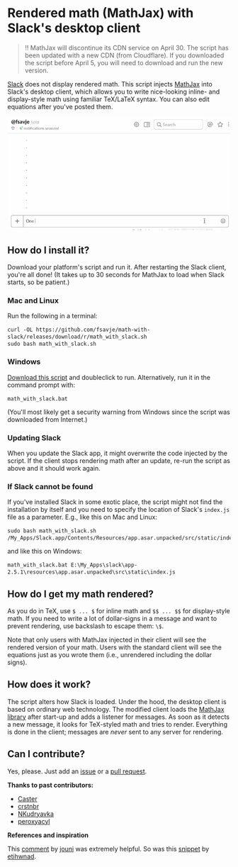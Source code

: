 # Rendered math (MathJax) with Slack's desktop client

> :bangbang: MathJax will discontinue its CDN service on April 30. The script has been updated with a new CDN (from Cloudflare). If you downloaded the script before April 5, you will need to download and run the new version.

[Slack](https://slack.com) does not display rendered math. This script injects [MathJax](https://www.mathjax.org) into Slack's desktop client, which allows you to write nice-looking inline- and display-style math using familiar TeX/LaTeX syntax. You can also edit equations after you've posted them.


![Math Slack Example](math-slack.gif "Amazing maths!")


## How do I install it?

Download your platform's script and run it. After restarting the Slack client, you're all done! (It takes up to 30 seconds for MathJax to load when Slack starts, so be patient.)


### Mac and Linux

Run the following in a terminal:

```shell
curl -OL https://github.com/fsavje/math-with-slack/releases/download/r/math_with_slack.sh
sudo bash math_with_slack.sh
```


### Windows

[Download this script](https://github.com/fsavje/math-with-slack/releases/download/r/math_with_slack.bat) and doubleclick to run. Alternatively, run it in the command prompt with:

```shell
math_with_slack.bat
```

 (You'll most likely get a security warning from Windows since the script was downloaded from Internet.)


### Updating Slack

When you update the Slack app, it might overwrite the code injected by the script. If the client stops rendering math after an update, re-run the script as above and it should work again.


### If Slack cannot be found

If you've installed Slack in some exotic place, the script might not find the installation by itself and you need to specify the location of Slack's `index.js` file as a parameter. E.g., like this on Mac and Linux:

```shell
sudo bash math_with_slack.sh /My_Apps/Slack.app/Contents/Resources/app.asar.unpacked/src/static/index.js
```

and like this on Windows:

```shell
math_with_slack.bat E:\My_Apps\slack\app-2.5.1\resources\app.asar.unpacked\src\static\index.js
```


## How do I get my math rendered?

As you do in TeX, use `$ ... $` for inline math and `$$ ... $$` for display-style math. If you need to write a lot of dollar-signs in a message and want to prevent rendering, use backslash to escape them: `\$`.

Note that only users with MathJax injected in their client will see the rendered version of your math. Users with the standard client will see the equations just as you wrote them (i.e., unrendered including the dollar signs).


## How does it work?

The script alters how Slack is loaded. Under the hood, the desktop client is based on ordinary web technology. The modified client loads the [MathJax library](https://www.mathjax.org) after start-up and adds a listener for messages. As soon as it detects a new message, it looks for TeX-styled math and tries to render. Everything is done in the client; messages are *never* sent to any server for rendering.


## Can I contribute?

Yes, please. Just add an [issue](https://github.com/fsavje/math-with-slack/issues) or a [pull request](https://github.com/fsavje/math-with-slack/pulls).


**Thanks to past contributors:**

* [Caster](https://github.com/Caster)
* [crstnbr](https://github.com/crstnbr)
* [NKudryavka](https://github.com/NKudryavka)
* [peroxyacyl](https://github.com/peroxyacyl) 


**References and inspiration**

This [comment](https://gist.github.com/DrewML/0acd2e389492e7d9d6be63386d75dd99#gistcomment-1981178) by [jouni](https://github.com/jouni) was extremely helpful. So was this [snippet](https://gist.github.com/etihwnad/bc63ec9b87af586e1435) by [etihwnad](https://github.com/etihwnad).
